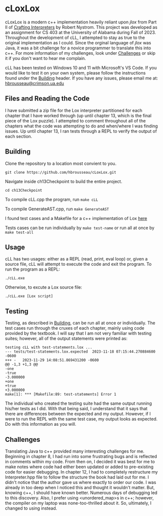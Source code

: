 # cLoxLox
cLoxLox is a modern c++ implementation heavily reliant upon *jlox* from Part II of [Crafting Interpreters](https://www.craftinginterpreters.com/) by Robert Nystrom. This project was developed as an assignment for CS 403 at the University of Alabama during Fall of 2023. Throughout the development of cLL, I attempted to stay as true to the original implementation as I could. Since the orginal language of *jlox* was Java, it was a bit challenge for a novice programmer to translate this into c++. For more information of my challenges, look under [Challenges](#challenges) or skip it if you don't want to hear me complain.

cLL has been tested on Windows 10 and 11 with Microsoft's VS Code. If you would like to test it on your own system, please follow the instructions found under the [Building](#building) header. If you have any issues, please email me at: hbrousseau@crimson.ua.edu

## Files and Reading the Code
I have submitted a zip file for the Lox interpreter partitioned for each chapter that I have worked through (up until chapter 13, which is the final piece of the Lox puzzle). I attempted to comment throughout all of the chapters what the code was attempting to do and when/where I was finding issues. Up until chapter 13, I ran tests through a REPL to verify the output of each section.

## Building
Clone the repository to a location most convient to you.
```
git clone https://github.com/hbrousseau/cLoxLox.git
```

Navigate inside ch13Checkpoint to build the entire project.
```
cd ch13Checkpoint
```

To compile cLL.cpp the program, run `make cLL`

To compile GenerateAST.cpp, run `make GenerateAST`

I found test cases and a Makefile for a c++ implementation of Lox [here](https://github.com/the-lambda-way/CppLox/tree/c9d65280108cfd2ce7e42a9d2a7fc09c95c21296/chapter13)

Tests cases can be run individually by `make test-name` or run all at once by `make test-all`

## Usage
cLL has two usages: either as a REPL (read, print, eval loop) or, given a source file, cLL will attempt to execute the code and exit the program. To run the program as a REPL:
```
./cLL.exe
```

Otherwise, to excute a Lox source file:
```
./cLL.exe [Lox script]
```

## Testing
Testing, as described in [Building](#building), can be run all at once or individually. The test cases run through the cruxes of each chapter, mainly using code provided by the textbook. I will say that I am not very familiar with testing suites; however, all of the output statements were printed as:
```
testing cLL with test-statements.lox ...
--- tests/test-statements.lox.expected  2023-11-18 07:15:44.270884600 -0600
+++ -   2023-11-29 14:08:51.869431200 -0600
@@ -1,3 +1,3 @@
-one
-true
-3.000000
+one
+true
+3.000000
make[1]: *** [Makefile:89: test-statements] Error 1
```
The individual who created the testing suite had the same output running his/her tests as I did. With that being said, I understand that it says that there are differences between the expected and my output. However, if I were to run the REPL with the same test case, my output looks as expected. Do with this information as you will. 

## Challenges 
Translating Java to c++ provided many interesting challenges for me. Beginning in chapter 8, I had run into some frustrating bugs and is reflected in comments within my code. From then on, I decided it was best for me to make notes where code had either been updated or added to pre-existing code for easier debugging. In chapter 12, I had to completely restructure my Interpreter.hpp file to follow the structure the book had laid out for me. I didn't notice that the author gave us where exactly to order our code. I was already in too deep when I noticed this and thought it wouldn't matter. But, knowing c++, I should have known better. Numerous days of debugging led to this discovery. Also, I prefer using <unordered_map>s in c++; however, the compiler on my laptop was none-too-thrilled about it. So, ultimately, I changed to using <map> instead. 


